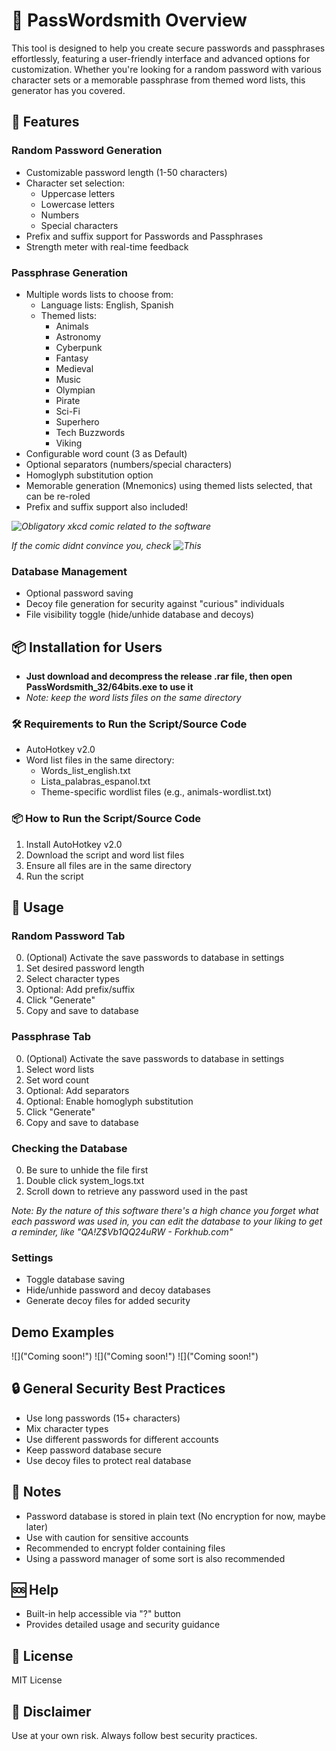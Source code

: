 # 🔐 PassWordsmith Overview
This tool is designed to help you create secure passwords and passphrases effortlessly, featuring a user-friendly interface and advanced options for customization. Whether you're looking for a random password with various character sets or a memorable passphrase from themed word lists, this generator has you covered.

## 🌟 Features

### Random Password Generation
- Customizable password length (1-50 characters)
- Character set selection:
  * Uppercase letters
  * Lowercase letters
  * Numbers
  * Special characters
- Prefix and suffix support for Passwords and Passphrases
- Strength meter with real-time feedback

### Passphrase Generation
- Multiple words lists to choose from:
  * Language lists: English, Spanish
  * Themed lists: 
    - Animals
    - Astronomy
    - Cyberpunk
    - Fantasy
    - Medieval
    - Music
    - Olympian
    - Pirate
    - Sci-Fi
    - Superhero
    - Tech Buzzwords
    - Viking
- Configurable word count (3 as Default)
- Optional separators (numbers/special characters)
- Homoglyph substitution option
- Memorable generation (Mnemonics) using themed lists selected, that can be re-roled
- Prefix and suffix support also included!

*![Obligatory xkcd comic related to the software](https://xkcd.com/936/)*

*If the comic didnt convince you, check ![This](https://www.useapassphrase.com/)*

### Database Management
- Optional password saving
- Decoy file generation for security against "curious" individuals
- File visibility toggle (hide/unhide database and decoys)

## 📦 Installation for Users
- **Just download and decompress the release .rar file, then open PassWordsmith_32/64bits.exe to use it**
- *Note: keep the word lists files on the same directory*

### 🛠 Requirements to Run the Script/Source Code
- AutoHotkey v2.0
- Word list files in the same directory:
  * Words_list_english.txt
  * Lista_palabras_espanol.txt
  * Theme-specific wordlist files (e.g., animals-wordlist.txt)

### 📦 How to Run the Script/Source Code
1. Install AutoHotkey v2.0
2. Download the script and word list files
3. Ensure all files are in the same directory
4. Run the script

## 🚀 Usage

### Random Password Tab
0. (Optional) Activate the save passwords to database in settings
1. Set desired password length
2. Select character types
3. Optional: Add prefix/suffix
4. Click "Generate"
5. Copy and save to database

### Passphrase Tab
0. (Optional) Activate the save passwords to database in settings
1. Select word lists
2. Set word count
3. Optional: Add separators
4. Optional: Enable homoglyph substitution
5. Click "Generate"
6. Copy and save to database

### Checking the Database
0. Be sure to unhide the file first
1. Double click system_logs.txt
2. Scroll down to retrieve any password used in the past

*Note: By the nature of this software there's a high chance you forget what each password was used in,*
*you can edit the database to your liking to get a reminder, like "QA!Z$Vb1QQ24uRW - Forkhub.com"*

### Settings
- Toggle database saving
- Hide/unhide password and decoy databases
- Generate decoy files for added security

## Demo Examples

![]("Coming soon!")
![]("Coming soon!")
![]("Coming soon!")

## 🔒 General Security Best Practices
- Use long passwords (15+ characters)
- Mix character types
- Use different passwords for different accounts
- Keep password database secure
- Use decoy files to protect real database

## 📝 Notes
- Password database is stored in plain text (No encryption for now, maybe later)
- Use with caution for sensitive accounts
- Recommended to encrypt folder containing files
- Using a password manager of some sort is also recommended

## 🆘 Help
- Built-in help accessible via "?" button
- Provides detailed usage and security guidance

## 📄 License
MIT License

## 🌈 Disclaimer
Use at your own risk. Always follow best security practices.
